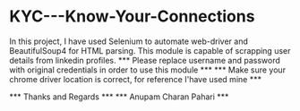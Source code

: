 # KYC---Know-Your-Connections
In this project, I have used Selenium to automate web-driver and BeautifulSoup4 for HTML parsing. This module is capable of scrapping user details from linkedin profiles.
*** Please replace username and password with original credentials in order to use this module ***
*** Make sure your chrome driver location is correct, for reference I'have used mine ***

*** Thanks and Regards ***
*** Anupam Charan Pahari ***
